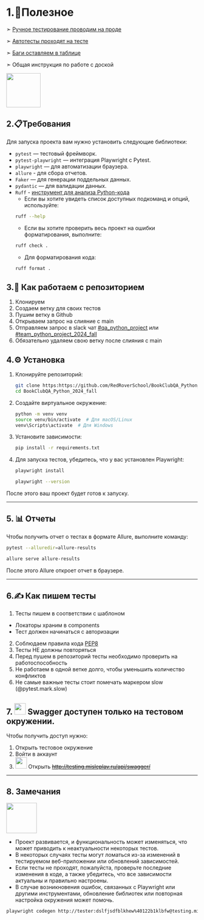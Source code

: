 # 1.📎Полезное 
➣ [Ручное тестирование проводим на проде](https://misleplav.ru/)

➣ [Автотесты проходят на тесте](http://tester:dslfjsdfblkhew%40122b1klbfw@testing.misleplav.ru/)

➣ [Баги оставляем в таблице](https://docs.google.com/spreadsheets/d/1NBimEWDxPNVlMtWHc_IML7hvNlYtQSe7i8AkilXUl6A/edit?gid=0#gid=0)

➣ Общая инструкция по работе с доской

[<img src="https://github.com/user-attachments/assets/14d75fbd-a1f0-4058-b4f5-05914851e78c" width="90" height="90">](https://docs.google.com/document/d/1ob1So07HGUwlMcEEHpgEYTBLBQzAZ6laPCRItndNJqU/edit?tab=t.0)

## 2.📋Требования

Для запуска проекта вам нужно установить следующие библиотеки:

- `pytest` — тестовый фреймворк.
- `pytest-playwright` — интеграция Playwright с Pytest.
- `playwright` — для автоматизации браузера.
- `allure` - для сбора отчетов.
- `Faker` — для генерации поддельных данных.
- `pydantic` — для валидации данных.
- `Ruff` - [инструмент для анализа Python-кода](https://docs.astral.sh/ruff/installation/) 
  - Если вы хотите увидеть список доступных подкоманд и опций, используйте:
  ```bash
  ruff --help
  ```
  - Если вы хотите проверить весь проект на ошибки форматирования, выполните:
  ```bash
  ruff check .
  ```
  - Для форматирования кода:
  ```bash
  ruff format .
  ```

## 3.🔁 Как работаем с репозиторием

1. Клонируем 
2. Создаем ветку для своих тестов 
3. Пушим ветку в Github 
4. Открываем запрос на слияние с main
5. Отправляем запрос в slack чат [#qa_python_project](https://redroverschool.slack.com/archives/C05US8RLPFU) или [#team_python_project_2024_fall](https://redroverschool.slack.com/archives/C084TBYK42F)
6. Обязательно удаляем свою ветку после слияния с main

## 4.⚙️ Установка

1. Клонируйте репозиторий:
   ```bash
   git clone https:https://github.com/RedRoverSchool/BookClubQA_Python_2024_fall.git
   cd BookClubQA_Python_2024_fall
   ```

2. Создайте виртуальное окружение:
   ```bash
   python -m venv venv
   source venv/bin/activate  # Для macOS/Linux
   venv\Scripts\activate  # Для Windows
   ```

3. Установите зависимости:
   ```bash
   pip install -r requirements.txt
   ```

4. Для запуска тестов, убедитесь, что у вас установлен Playwright:
   ```bash
   playwright install
   ```
   ```bash
   playwright --version
   ```
После этого ваш проект будет готов к запуску.

_________
## 5. 📊 Отчеты
Чтобы получить отчет о тестах в формате Allure, выполните команду:

```bash
pytest --alluredir=allure-results
```
```bash
allure serve allure-results
```
После этого Allure откроет отчет в браузере.
____________

## 6.✍ Как пишем тесты 

1. Тесты пишем в соответствии с шаблоном
 - Локаторы храним в components
 - Тест должен начинаться с авторизации
2. Соблюдаем правила кода [PEP8](https://letpy.com/python-guide/pep8/)    
3. Тесты НЕ должны повторяться 
4. Перед пушем в репозиторий тесты необходимо проверить на работоспособность 
5. Не работаем в одной ветке долго, чтобы уменьшить количество конфликтов
6. Не самые важные тесты стоит помечать маркером slow (@pytest.mark.slow)

## 7. <img src="https://github.com/user-attachments/assets/6498bf14-1bd2-4825-8513-9f16da124dfd" width="30" height="30"> Swagger доступен только на тестовом окружении. 
Чтобы получить доступ нужно:
1. Открыть тестовое окружение
2. Войти в аккаунт
3. <img src='https://github.com/user-attachments/assets/97dc767c-e7a0-4e26-bb54-1d888d4bbb6b'  width="30" height="30"> Открыть ~~http://testing.misleplav.ru/api/swagger/~~


___
## 8. Замечания
<img src="https://cdn-icons-png.flaticon.com/512/7596/7596747.png" width="80" height="80"> 

- Проект развивается, и функциональность может изменяться, что может приводить к неактуальности некоторых тестов.
- В некоторых случаях тесты могут ломаться из-за изменений в тестируемом веб-приложении или обновлений зависимостей.
- Если тесты не проходят, пожалуйста, проверьте последние изменения в коде, а также убедитесь, что все зависимости актуальны и правильно настроены.
- В случае возникновения ошибок, связанных с Playwright или другими инструментами, обновление библиотек или повторная настройка окружения может помочь.

```bash
playwright codegen http://tester:dslfjsdfblkhew%40122b1klbfw@testing.misleplav.ru/
```

